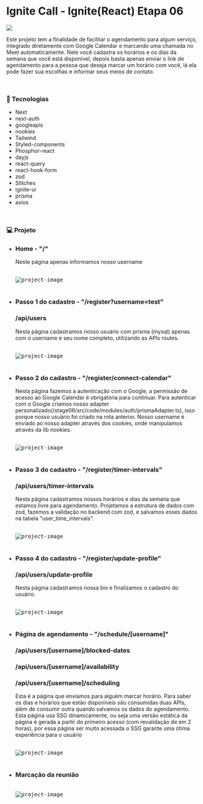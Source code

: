 <h1>Ignite Call - Ignite(React) Etapa 06</h1>

<img src="./readme/project.jpg" />

<br>

<p>
Este projeto tem a finalidade de facilitar o agendamento para algum serviço, integrado diretamente com Google Calendar e marcando uma chamada no Meet automaticamente. Nele você cadastra os horários e os dias da semana que você está disponível, depois basta apenas enviar o link de agendamento para 
a pessoa que deseja marcar um horário com você, lá ela pode fazer sua escolhas e informar seus meios de contato.
</p>

<br>
<h3>🚀 Tecnologias</h3>
<ul>
    <li>Next</li>
    <li>next-auth</li>
    <li>googleapis</li>
    <li>nookies</li>
    <li>Tailwind</li>
    <li>Styled-components</li>
    <li>Phosphor-react</li>
    <li>dayjs</li>
    <li>react-query</li>
    <li>react-hook-form</li>
    <li>zod</li>
    <li>Stitches</li>
    <li>ignite-ui</li>
    <li>prisma</li>
    <li>axios</li>
</ul>

<br>
<h3>💻 Projeto</h3>

<ul>

<li>
<h3>Home - "/"</h3>
<p>
Neste página apenas informamos nosso username
</p>
<br>
<kbd><img src="./readme/pages/home.gif" alt="project-image"></kbd>
</li>

<br>
<li>
<h3>Passo 1 do cadastro - "/register?username=test"</h3>
<h3><strong>/api/users</strong></h3>
<p>
Nesta página cadastramos nosso usuário com prisma (mysql) apenas com o username e seu nome completo, utilizando as APIs routes.
</p>
<br>
<kbd><img src="./readme/pages/register.gif" alt="project-image"></kbd>
</li>


<br>
<li>
<h3>Passo 2 do cadastro - "/register/connect-calendar"</h3>
<p>
Nesta página fazemos a autenticação com o Google, a permissão de acesso ao Google Calendar é obrigatória para continuar. Para autenticar com o Google criamos
nosso adapter personalizado(/stage06/src/code/modules/auth/prismaAdapter.ts), isso porque nosso usuário foi criado na rota anterior. Nosso username é enviado
ao nosso adapter através dos cookies, onde manipulamos através da lib nookies.
</p>
<br>
<kbd><img src="./readme/pages/register__connect-calendar.gif" alt="project-image"></kbd>
</li>


<br>
<li>
<h3>Passo 3 do cadastro - "/register/timer-intervals"</h3>
<h3><strong>/api/users/timer-intervals</strong></h3>
<p>
Nesta página cadastramos nossos horários e dias da semana que estamos livre para agendamento. Projetamos a estrutura de dados com zod, fazemos a validação no
backend com zod, e salvamos esses dados na tabela "user_time_intervals".
</p>
<br>
<kbd><img src="./readme/pages/register__timer-intervals.gif" alt="project-image"></kbd>
</li>


<br>
<li>
<h3>Passo 4 do cadastro - "/register/update-profile"</h3>
<h3><strong>/api/users/update-profile</strong></h3>
<p>
Nesta página cadastramos nossa bio e finalizamos o cadastro do usuário.
</p>
<br>
<kbd><img src="./readme/pages/register__update-profile.gif" alt="project-image"></kbd>
</li>

<br>
<li>
<h3>Página de agendamento - "/schedule/[username]"</h3>
<h3><strong>/api/users/[username]/blocked-dates</strong></h3>
<h3><strong>/api/users/[username]/availability</strong></h3>
<h3><strong>/api/users/[username]/scheduling</strong></h3>
<p>
Esta é a página que enviamos para alguém marcar horário. Para saber os dias e horários que estão disponíveis são consumidas duas APIs, 
além de consumir outra quando salvamos os dados do agendamento. Esta página usa SSG dinamicamente, ou seja uma versão estática da página é gerada a partir do
primeiro acesso (com revalidação de em 2 horas), por essa página ser muito acessada o SSG garante uma ótima experiência para o usuário
</p>
<br>
<kbd><img src="./readme/pages/schedule.gif" alt="project-image"></kbd>
</li>


<br>
<li>
<h3>Marcação da reunião</h3>
<br>
<kbd><img src="./readme/save.PNG" alt="project-image"></kbd>
</li>

</ul>